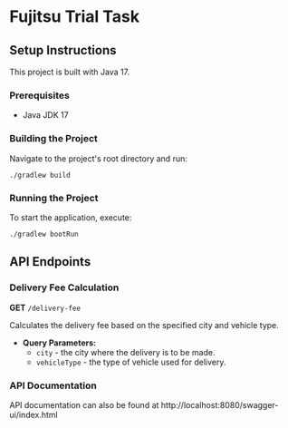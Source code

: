 # Fujitsu Trial Task

## Setup Instructions

This project is built with Java 17.

### Prerequisites

- Java JDK 17

### Building the Project

Navigate to the project's root directory and run:

```
./gradlew build
```

### Running the Project

To start the application, execute:

```
./gradlew bootRun
```

## API Endpoints

### Delivery Fee Calculation

**GET** `/delivery-fee`

Calculates the delivery fee based on the specified city and vehicle type.

- **Query Parameters:**
    - `city` - the city where the delivery is to be made.
    - `vehicleType` - the type of vehicle used for delivery. 

### API Documentation

API documentation can also be found at http://localhost:8080/swagger-ui/index.html